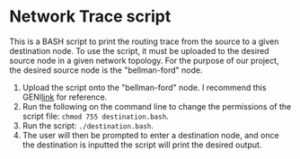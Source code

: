 # Network Trace script
This is a BASH script to print the routing trace from the source to a given destination node. To use the script, it must be uploaded to the desired source node in a given network topology. For the purpose of our project, the desired source node is the "bellman-ford" node. 
1. Upload the script onto the "bellman-ford" node. I recommend this GENI[link](http://groups.geni.net/geni/wiki/GENIExperimenter/Tutorials/GENI_Desktop_and_GEMINI_runcmd/ExecuteExperiment) for reference. 
2. Run the following on the command line to change the permissions of the script file: ```chmod 755 destination.bash```. 
3. Run the script: ```./destination.bash```. 
4. The user will then be prompted to enter a destination node, and once the destination is inputted the script will print the desired output.
